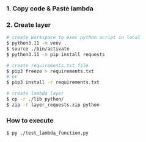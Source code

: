 ### 1. Copy code & Paste lambda

### 2. Create layer

```bash
# create workspace to exec python script in local
$ python3.11 -m venv .
$ source ./bin/activate
$ python3.11 -m pip install requests

# create requirements.txt file
$ pip3 freeze > requirements.txt
# or
$ pip3 install -r requirements.txt

# create lambda layer
$ cp -r ./lib python/
$ zip -r layer_requests.zip python
```

### How to execute

```bash
$ py ./test_lambda_function.py
```
